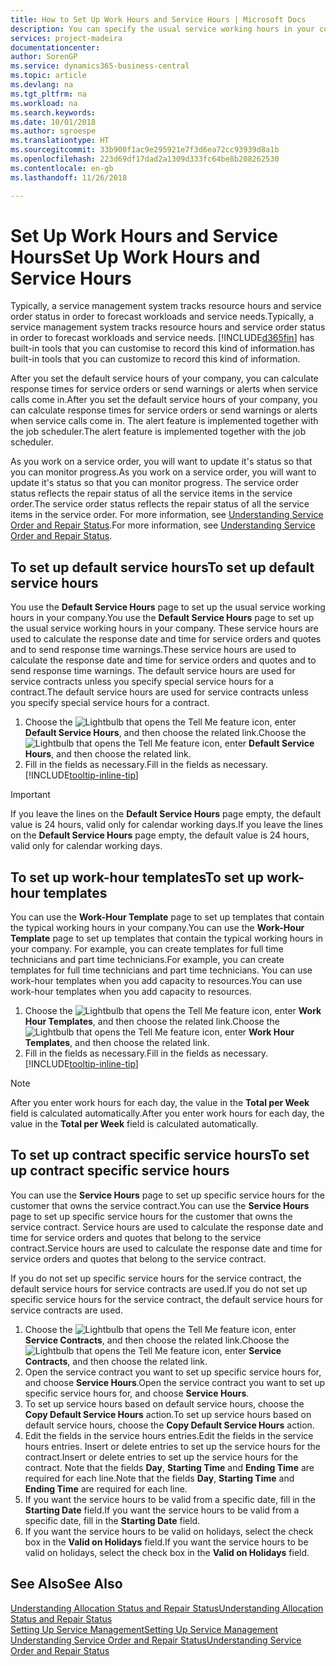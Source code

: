 ```yaml
---
title: How to Set Up Work Hours and Service Hours | Microsoft Docs
description: You can specify the usual service working hours in your company. These service hours are used to calculate the response date and time for service orders and quotes, and to send response time warnings.
services: project-madeira
documentationcenter: 
author: SorenGP
ms.service: dynamics365-business-central
ms.topic: article
ms.devlang: na
ms.tgt_pltfrm: na
ms.workload: na
ms.search.keywords: 
ms.date: 10/01/2018
ms.author: sgroespe
ms.translationtype: HT
ms.sourcegitcommit: 33b900f1ac9e295921e7f3d6ea72cc93939d8a1b
ms.openlocfilehash: 223d69df17dad2a1309d333fc64be8b208262530
ms.contentlocale: en-gb
ms.lasthandoff: 11/26/2018

---
```

# <a name="set-up-work-hours-and-service-hours"></a><span data-ttu-id="6a587-104">Set Up Work Hours and Service Hours</span><span class="sxs-lookup"><span data-stu-id="6a587-104">Set Up Work Hours and Service Hours</span></span>
<span data-ttu-id="6a587-105">Typically, a service management system tracks resource hours and service order status in order to forecast workloads and service needs.</span><span class="sxs-lookup"><span data-stu-id="6a587-105">Typically, a service management system tracks resource hours and service order status in order to forecast workloads and service needs.</span></span> [!INCLUDE[d365fin](includes/d365fin_md.md)] <span data-ttu-id="6a587-106">has built-in tools that you can customise to record this kind of information.</span><span class="sxs-lookup"><span data-stu-id="6a587-106">has built-in tools that you can customize to record this kind of information.</span></span>  
  
<span data-ttu-id="6a587-107">After you set the default service hours of your company, you can calculate response times for service orders or send warnings or alerts when service calls come in.</span><span class="sxs-lookup"><span data-stu-id="6a587-107">After you set the default service hours of your company, you can calculate response times for service orders or send warnings or alerts when service calls come in.</span></span> <span data-ttu-id="6a587-108">The alert feature is implemented together with the job scheduler.</span><span class="sxs-lookup"><span data-stu-id="6a587-108">The alert feature is implemented together with the job scheduler.</span></span>   
  
<span data-ttu-id="6a587-109">As you work on a service order, you will want to update it's status so that you can monitor progress.</span><span class="sxs-lookup"><span data-stu-id="6a587-109">As you work on a service order, you will want to update it's status so that you can monitor progress.</span></span> <span data-ttu-id="6a587-110">The service order status reflects the repair status of all the service items in the service order.</span><span class="sxs-lookup"><span data-stu-id="6a587-110">The service order status reflects the repair status of all the service items in the service order.</span></span> <span data-ttu-id="6a587-111">For more information, see [Understanding Service Order and Repair Status](service-order-repair-status.md).</span><span class="sxs-lookup"><span data-stu-id="6a587-111">For more information, see [Understanding Service Order and Repair Status](service-order-repair-status.md).</span></span> 

## <a name="to-set-up-default-service-hours"></a><span data-ttu-id="6a587-112">To set up default service hours</span><span class="sxs-lookup"><span data-stu-id="6a587-112">To set up default service hours</span></span>  
<span data-ttu-id="6a587-113">You use the **Default Service Hours** page to set up the usual service working hours in your company.</span><span class="sxs-lookup"><span data-stu-id="6a587-113">You use the **Default Service Hours** page to set up the usual service working hours in your company.</span></span> <span data-ttu-id="6a587-114">These service hours are used to calculate the response date and time for service orders and quotes and to send response time warnings.</span><span class="sxs-lookup"><span data-stu-id="6a587-114">These service hours are used to calculate the response date and time for service orders and quotes and to send response time warnings.</span></span> <span data-ttu-id="6a587-115">The default service hours are used for service contracts unless you specify special service hours for a contract.</span><span class="sxs-lookup"><span data-stu-id="6a587-115">The default service hours are used for service contracts unless you specify special service hours for a contract.</span></span>  
  
1. <span data-ttu-id="6a587-116">Choose the ![Lightbulb that opens the Tell Me feature](media/ui-search/search_small.png "Tell me what you want to do") icon, enter **Default Service Hours**, and then choose the related link.</span><span class="sxs-lookup"><span data-stu-id="6a587-116">Choose the ![Lightbulb that opens the Tell Me feature](media/ui-search/search_small.png "Tell me what you want to do") icon, enter **Default Service Hours**, and then choose the related link.</span></span>  
2. <span data-ttu-id="6a587-117">Fill in the fields as necessary.</span><span class="sxs-lookup"><span data-stu-id="6a587-117">Fill in the fields as necessary.</span></span> [!INCLUDE[tooltip-inline-tip](includes/tooltip-inline-tip_md.md)]  
  
> [!IMPORTANT]  
>  <span data-ttu-id="6a587-118">If you leave the lines on the **Default Service Hours** page empty, the default value is 24 hours, valid only for calendar working days.</span><span class="sxs-lookup"><span data-stu-id="6a587-118">If you leave the lines on the **Default Service Hours** page empty, the default value is 24 hours, valid only for calendar working days.</span></span>  
  
## <a name="to-set-up-work-hour-templates"></a><span data-ttu-id="6a587-119">To set up work-hour templates</span><span class="sxs-lookup"><span data-stu-id="6a587-119">To set up work-hour templates</span></span>
<span data-ttu-id="6a587-120">You can use the **Work-Hour Template** page to set up templates that contain the typical working hours in your company.</span><span class="sxs-lookup"><span data-stu-id="6a587-120">You can use the **Work-Hour Template** page to set up templates that contain the typical working hours in your company.</span></span> <span data-ttu-id="6a587-121">For example, you can create templates for full time technicians and part time technicians.</span><span class="sxs-lookup"><span data-stu-id="6a587-121">For example, you can create templates for full time technicians and part time technicians.</span></span> <span data-ttu-id="6a587-122">You can use work-hour templates when you add capacity to resources.</span><span class="sxs-lookup"><span data-stu-id="6a587-122">You can use work-hour templates when you add capacity to resources.</span></span>  
  
1. <span data-ttu-id="6a587-123">Choose the ![Lightbulb that opens the Tell Me feature](media/ui-search/search_small.png "Tell me what you want to do") icon, enter **Work Hour Templates**, and then choose the related link.</span><span class="sxs-lookup"><span data-stu-id="6a587-123">Choose the ![Lightbulb that opens the Tell Me feature](media/ui-search/search_small.png "Tell me what you want to do") icon, enter **Work Hour Templates**, and then choose the related link.</span></span>  
2. <span data-ttu-id="6a587-124">Fill in the fields as necessary.</span><span class="sxs-lookup"><span data-stu-id="6a587-124">Fill in the fields as necessary.</span></span> [!INCLUDE[tooltip-inline-tip](includes/tooltip-inline-tip_md.md)]  
  
> [!Note]
> <span data-ttu-id="6a587-125">After you enter work hours for each day, the value in the **Total per Week** field is calculated automatically.</span><span class="sxs-lookup"><span data-stu-id="6a587-125">After you enter work hours for each day, the value in the **Total per Week** field is calculated automatically.</span></span>  

## <a name="to-set-up-contract-specific-service-hours"></a><span data-ttu-id="6a587-126">To set up contract specific service hours</span><span class="sxs-lookup"><span data-stu-id="6a587-126">To set up contract specific service hours</span></span>  
<span data-ttu-id="6a587-127">You can use the **Service Hours** page to set up specific service hours for the customer that owns the service contract.</span><span class="sxs-lookup"><span data-stu-id="6a587-127">You can use the **Service Hours** page to set up specific service hours for the customer that owns the service contract.</span></span> <span data-ttu-id="6a587-128">Service hours are used to calculate the response date and time for service orders and quotes that belong to the service contract.</span><span class="sxs-lookup"><span data-stu-id="6a587-128">Service hours are used to calculate the response date and time for service orders and quotes that belong to the service contract.</span></span>  
  
<span data-ttu-id="6a587-129">If you do not set up specific service hours for the service contract, the default service hours for service contracts are used.</span><span class="sxs-lookup"><span data-stu-id="6a587-129">If you do not set up specific service hours for the service contract, the default service hours for service contracts are used.</span></span>  
  
1. <span data-ttu-id="6a587-130">Choose the ![Lightbulb that opens the Tell Me feature](media/ui-search/search_small.png "Tell me what you want to do") icon, enter **Service Contracts**, and then choose the related link.</span><span class="sxs-lookup"><span data-stu-id="6a587-130">Choose the ![Lightbulb that opens the Tell Me feature](media/ui-search/search_small.png "Tell me what you want to do") icon, enter **Service Contracts**, and then choose the related link.</span></span>  
2. <span data-ttu-id="6a587-131">Open the service contract you want to set up specific service hours for, and choose **Service Hours**.</span><span class="sxs-lookup"><span data-stu-id="6a587-131">Open the service contract you want to set up specific service hours for, and choose **Service Hours**.</span></span>  
4. <span data-ttu-id="6a587-132">To set up service hours based on default service hours, choose the **Copy Default Service Hours** action.</span><span class="sxs-lookup"><span data-stu-id="6a587-132">To set up service hours based on default service hours, choose the **Copy Default Service Hours** action.</span></span>  
5. <span data-ttu-id="6a587-133">Edit the fields in the service hours entries.</span><span class="sxs-lookup"><span data-stu-id="6a587-133">Edit the fields in the service hours entries.</span></span> <span data-ttu-id="6a587-134">Insert or delete entries to set up the service hours for the contract.</span><span class="sxs-lookup"><span data-stu-id="6a587-134">Insert or delete entries to set up the service hours for the contract.</span></span> <span data-ttu-id="6a587-135">Note that the fields **Day**, **Starting Time** and **Ending Time** are required for each line.</span><span class="sxs-lookup"><span data-stu-id="6a587-135">Note that the fields **Day**, **Starting Time** and **Ending Time** are required for each line.</span></span>  
6. <span data-ttu-id="6a587-136">If you want the service hours to be valid from a specific date, fill in the **Starting Date** field.</span><span class="sxs-lookup"><span data-stu-id="6a587-136">If you want the service hours to be valid from a specific date, fill in the **Starting Date** field.</span></span>  
7. <span data-ttu-id="6a587-137">If you want the service hours to be valid on holidays, select the check box in the **Valid on Holidays** field.</span><span class="sxs-lookup"><span data-stu-id="6a587-137">If you want the service hours to be valid on holidays, select the check box in the **Valid on Holidays** field.</span></span>  

## <a name="see-also"></a><span data-ttu-id="6a587-138">See Also</span><span class="sxs-lookup"><span data-stu-id="6a587-138">See Also</span></span>  
[<span data-ttu-id="6a587-139">Understanding Allocation Status and Repair Status</span><span class="sxs-lookup"><span data-stu-id="6a587-139">Understanding Allocation Status and Repair Status</span></span>](service-allocation-status-and-repair-status.md)  
[<span data-ttu-id="6a587-140">Setting Up Service Management</span><span class="sxs-lookup"><span data-stu-id="6a587-140">Setting Up Service Management</span></span>](service-setup-service.md)  
[<span data-ttu-id="6a587-141">Understanding Service Order and Repair Status</span><span class="sxs-lookup"><span data-stu-id="6a587-141">Understanding Service Order and Repair Status</span></span>](service-order-repair-status.md)  

